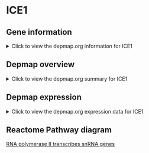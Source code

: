 <h1>ICE1</h1>

<h2>Gene information</h2>
<details>
  <summary>Click to view the depmap.org information for ICE1</summary>
  <iframe src="https://depmap.org/portal/gene/ICE1?tab=about" style="border:none;width:100%;height:800px"></iframe>
</details>

<h2>Depmap overview</h2>
<details>
  <summary>Click to view the depmap.org summary for ICE1</summary>
  <iframe src="https://depmap.org/portal/gene/ICE1?tab=overview" style="border:none;width:100%;height:800px"></iframe>
</details>

<h2>Depmap expression</h2>
<details>
  <summary>Click to view the depmap.org expression data for ICE1</summary>
  <iframe src="https://depmap.org/portal/gene/ICE1?tab=characterization" style="border:none;width:100%;height:800px"></iframe>
</details>



<h2>Reactome Pathway diagram</h2>
<a href="https://reactome.org/PathwayBrowser/#/R-HSA-6807505" target="_BLANK">RNA polymerase II transcribes snRNA genes</a>



